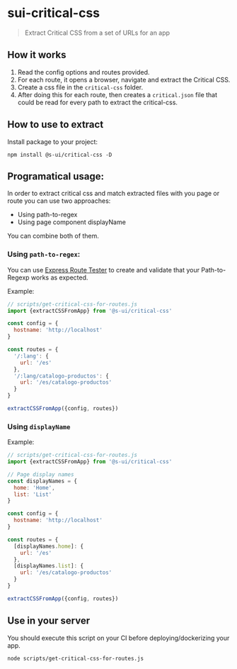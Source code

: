 # sui-critical-css
> Extract Critical CSS from a set of URLs for an app

## How it works

1. Read the config options and routes provided.
2. For each route, it opens a browser, navigate and extract the Critical CSS.
3. Create a css file in the `critical-css` folder.
4. After doing this for each route, then creates a `critical.json` file that could be read for every path to extract the critical-css.

## How to use to extract 

Install package to your project:
```
npm install @s-ui/critical-css -D
```

## Programatical usage:

In order to extract critical css and match extracted files with you page or route you can use two approaches:

- Using path-to-regex
- Using page component displayName

You can combine both of them.

### Using `path-to-regex`:

You can use [Express Route Tester](http://forbeslindesay.github.io/express-route-tester/) to create and validate that your Path-to-Regexp works as expected.

Example:

```js
// scripts/get-critical-css-for-routes.js
import {extractCSSFromApp} from '@s-ui/critical-css'

const config = {
  hostname: 'http://localhost'
}

const routes = {
  '/:lang': {
    url: '/es'
  },
  '/:lang/catalogo-productos': {
    url: '/es/catalogo-productos'
  }
}

extractCSSFromApp({config, routes})
```

### Using `displayName`

Example:

```js
// scripts/get-critical-css-for-routes.js
import {extractCSSFromApp} from '@s-ui/critical-css'

// Page display names
const displayNames = {
  home: 'Home',
  list: 'List'
}

const config = {
  hostname: 'http://localhost'
}

const routes = {
  [displayNames.home]: {
    url: '/es'
  },
  [displayNames.list]: {
    url: '/es/catalogo-productos'
  }
}

extractCSSFromApp({config, routes})
```

## Use in your server

You should execute this script on your CI before deploying/dockerizing your app.

```
node scripts/get-critical-css-for-routes.js
```
